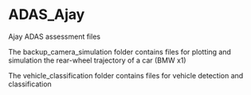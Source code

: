 # ADAS_Ajay
Ajay ADAS assessment files 

The backup_camera_simulation folder contains files for plotting and simulation the rear-wheel trajectory of a car (BMW x1)

The vehicle_classification folder contains files for vehicle detection and classification
